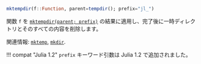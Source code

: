```julia
mktempdir(f::Function, parent=tempdir(); prefix="jl_")
```

関数 `f` を [`mktempdir(parent; prefix)`](@ref) の結果に適用し、完了後に一時ディレクトリとそのすべての内容を削除します。

関連情報: [`mktemp`](@ref), [`mkdir`](@ref).

!!! compat "Julia 1.2"
    `prefix` キーワード引数は Julia 1.2 で追加されました。

